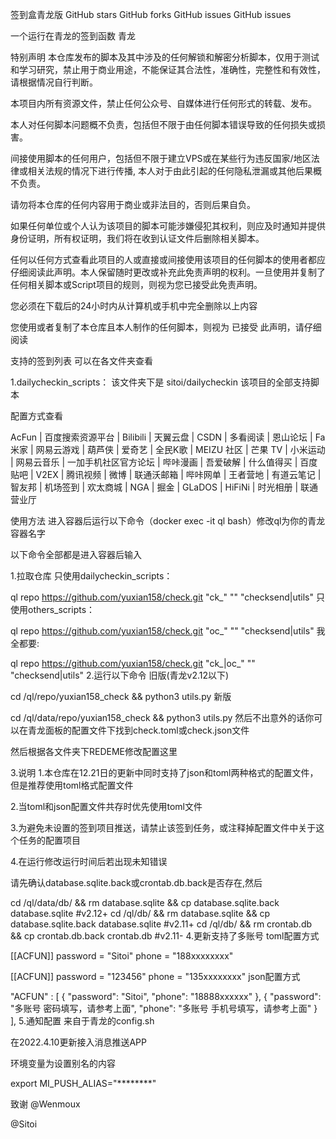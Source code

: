 签到盒青龙版
GitHub stars GitHub forks GitHub issues GitHub issues

一个运行在青龙的签到函数
青龙

特别声明
本仓库发布的脚本及其中涉及的任何解锁和解密分析脚本，仅用于测试和学习研究，禁止用于商业用途，不能保证其合法性，准确性，完整性和有效性，请根据情况自行判断。

本项目内所有资源文件，禁止任何公众号、自媒体进行任何形式的转载、发布。

本人对任何脚本问题概不负责，包括但不限于由任何脚本错误导致的任何损失或损害。

间接使用脚本的任何用户，包括但不限于建立VPS或在某些行为违反国家/地区法律或相关法规的情况下进行传播, 本人对于由此引起的任何隐私泄漏或其他后果概不负责。

请勿将本仓库的任何内容用于商业或非法目的，否则后果自负。

如果任何单位或个人认为该项目的脚本可能涉嫌侵犯其权利，则应及时通知并提供身份证明，所有权证明，我们将在收到认证文件后删除相关脚本。

任何以任何方式查看此项目的人或直接或间接使用该项目的任何脚本的使用者都应仔细阅读此声明。本人保留随时更改或补充此免责声明的权利。一旦使用并复制了任何相关脚本或Script项目的规则，则视为您已接受此免责声明。

您必须在下载后的24小时内从计算机或手机中完全删除以上内容

您使用或者复制了本仓库且本人制作的任何脚本，则视为 已接受 此声明，请仔细阅读

支持的签到列表
可以在各文件夹查看

1.dailycheckin_scripts：
该文件夹下是 sitoi/dailycheckin 该项目的全部支持脚本

配置方式查看

AcFun | 百度搜索资源平台 | Bilibili | 天翼云盘 | CSDN | 多看阅读 | 恩山论坛 | Fa米家 | 网易云游戏 | 葫芦侠 | 爱奇艺 | 全民K歌 | MEIZU 社区 | 芒果 TV | 小米运动 | 网易云音乐 | 一加手机社区官方论坛 | 哔咔漫画 | 吾爱破解 | 什么值得买 | 百度贴吧 | V2EX | 腾讯视频 | 微博 | 联通沃邮箱 | 哔咔网单 | 王者营地 | 有道云笔记 | 智友邦 | 机场签到 | 欢太商城 | NGA | 掘金 | GLaDOS | HiFiNi | 时光相册 | 联通营业厅

使用方法
进入容器后运行以下命令（docker exec -it ql bash）修改ql为你的青龙容器名字

以下命令全部都是进入容器后输入

1.拉取仓库
只使用dailycheckin_scripts：

ql repo https://github.com/yuxian158/check.git "ck_" "" "checksend|utils"
只使用others_scripts：

ql repo https://github.com/yuxian158/check.git "oc_" "" "checksend|utils"
我全都要:

ql repo https://github.com/yuxian158/check.git "ck_|oc_" "" "checksend|utils"
2.运行以下命令
旧版(青龙v2.12以下)

cd /ql/repo/yuxian158_check && python3 utils.py
新版

cd /ql/data/repo/yuxian158_check && python3 utils.py
然后不出意外的话你可以在青龙面板的配置文件下找到check.toml或check.json文件

然后根据各文件夹下REDEME修改配置这里

3.说明
1.本仓库在12.21日的更新中同时支持了json和toml两种格式的配置文件，但是推荐使用toml格式配置文件

2.当toml和json配置文件共存时优先使用toml文件

3.为避免未设置的签到项目推送，请禁止该签到任务，或注释掉配置文件中关于这个任务的配置项目

4.在运行修改运行时间后若出现未知错误

请先确认database.sqlite.back或crontab.db.back是否存在,然后

cd /ql/data/db/ && rm database.sqlite && cp database.sqlite.back database.sqlite #v2.12+
cd /ql/db/ && rm database.sqlite && cp database.sqlite.back database.sqlite #v2.11+
cd /ql/db/ && rm crontab.db && cp crontab.db.back crontab.db #v2.11-
4.更新支持了多账号
toml配置方式

[[ACFUN]]
password = "Sitoi"
phone = "188xxxxxxxx"

[[ACFUN]]
password = "123456"
phone = "135xxxxxxxx"
json配置方式

  "ACFUN" : [
    {
    "password": "Sitoi",
    "phone": "18888xxxxxx"
    },
{
"password": "多账号 密码填写，请参考上面",
"phone": "多账号 手机号填写，请参考上面"
}
],
5.通知配置
来自于青龙的config.sh

在2022.4.10更新接入消息推送APP

环境变量为设置别名的内容

export MI_PUSH_ALIAS="********"

致谢
@Wenmoux

@Sitoi
